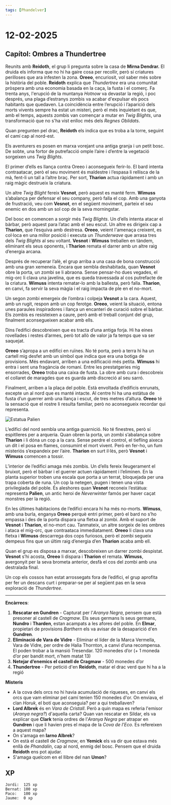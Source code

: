 ```yaml
---
tags: [Phandelver]
---
```


# 12-02-2025

## **Capítol: Ombres a Thundertree**

Reunits amb **Reidoth**, el grup li pregunta sobre la casa de **Mirna Dendrar.** El druida els informa que no hi ha gaire cosa per recollir, però sí criatures perilloses que ara infesten la zona. **Oreeo**, encuriosit, vol saber més sobre la història del poble. **Reidoth** explica que *Thundertree* era una comunitat pròspera amb una economia basada en la caça, la fusta i el comerç. Fa trenta anys, l'erupció de la muntanya *Hotnow* va devastar la regió, i poc després, una plaga d’estranys zombis va acabar d'expulsar els pocs habitants que quedaven. La coincidència entre l’erupció i l’aparició dels morts vivents sempre ha estat un misteri, però el més inquietant és que, amb el temps, aquests zombis van començar a mutar en *Twig Blights*, una transformació que no s'ha vist enlloc més dels *Regnes Oblidats*.

Quan pregunten pel drac, **Reidoth** els indica que es troba a la torre, seguint el camí cap al nord-est.

Els aventurers es posen en marxa vorejant una antiga granja i un petit bosc. De sobte, una fortor de putrefacció omple l’aire i d’entre la vegetació sorgeixen uns *Twig Blights*.

El primer d’ells es llança contra Oreeo i aconsegueix ferir-lo. El bard intenta contraatacar, però el seu moviment és maldestre i l’espasa li rellisca de la mà, fent-li un tall a l’altre braç. Per sort, **Tharion** actua ràpidament i amb un raig màgic destrueix la criatura.

Un altre *Twig Blight* fereix **Vesnot**, però aquest es manté ferm. **Wimuss** s’abalança per defensar el seu company, però falla el cop. Amb una ganyota de frustració, veu com **Vesnot**, en el següent moviment, parteix el seu enemic en dos amb un sol cop de la seva morningstar.

Del bosc en comencen a sorgir més *Twig Blights*. Un d’ells intenta atacar el bàrbar, però aquest para l’atac amb el seu escut. Un altre es dirigeix cap a **Tharion**, que l’esquiva amb destresa. **Oreeo**, veient l'amenaça creixent, es col·loca en una millor posició i executa un *Thunderwave* que arrasa tres dels *Twig Blights* al seu voltant. **Vesnot** i **Wimuss** treballen en tàndem, eliminant els seus oponents, i **Tharion** remata el darrer amb un altre raig d’energia arcana.

Després de recuperar l’alè, el grup arriba a una casa de bona construcció amb una gran xemeneia. Encara que sembla deshabitada, quan **Vesnot** obre la porta, un zombi se li abraona. Sense pensar-ho dues vegades, el mig-orc li clava una javelina, que es queda travessada al cos putrefacte de la criatura. **Wimuss** intenta rematar-lo amb la ballesta, però falla. **Tharion**, en canvi, fa servir la seva màgia i el raig impacta de ple en el no-mort.

Un segon zombi emergeix de l’ombra i colpeja **Vesnot** a la cara. Aquest, amb un rugit, respon amb un cop ferotge. **Oreeo**, veient la situació, entona unes paraules inspiradores i llança un encanteri de curació sobre el bàrbar. Els zombis es resisteixen a caure, però amb el treball conjunt del grup, finalment aconsegueixen acabar amb ells.

Dins l’edifici descobreixen que es tracta d’una antiga forja. Hi ha eines rovellades i restes d’armes, però tot allò de valor ja fa temps que va ser saquejat.

**Oreeo** s’apropa a un edifici en ruïnes. No té porta, però a terra hi ha un cartell mig desfet amb un símbol que indica que era una botiga de provisions. Més endavant, arriben a una edificació més petita. **Wimuss** hi entra i sent una fragància de romaní. Entre les prestatgeries mig ensorrades, **Oreeo** troba una caixa de fusta. La obre amb cura i descobreix el collaret de maragdes que es guarda amb discreció al seu sarró.

Finalment, arriben a la plaça del poble. Està envoltada d’edificis enrunats, excepte un al nord que es manté intacte. Al centre hi ha una estàtua de fusta d’un guerrer amb una llança i escut, de tres metres d’altura. **Oreeo** té la sensació que el rostre li resulta familiar, però no aconsegueix recordar qui representa.

![Estatua Palien](https://github.com/user-attachments/assets/b2bc0e14-70c3-4a6b-94ff-7f1004945de3)

L’edifici del nord sembla una antiga guarnició. No té finestres, però sí espitlleres per a arqueria. Quan obren la porta, un zombi s’abalança sobre **Tharion** i li dóna un cop a la cara. Sense perdre el control, el tiefling aixeca un dit i el posa en flames, consumint el mort vivent. Però en fer-ho, un fum misteriós s’expandeix per l’aire. **Tharion** en surt il·lès, però **Vesnot** i **Wimuss** comencen a tossir.

L’interior de l’edifici amaga més zombis. Un d’ells fereix lleugerament el bruixot, però el bàrbar i el guerrer actuen ràpidament i l’eliminen. En la planta superior troben una escala que porta a un terrat, bloquejada per una trapa coberta de runa. Un cop la netegen, pugen i tenen una vista privilegiada del poble. És aleshores quan **Vesnot** reconeix l’estàtua: representa **Palien**, un antic heroi de *Neverwinter* famós per haver caçat monstres per la regió.

En les últimes habitacions de l’edifici encara hi ha més no-morts. **Wimuss**, amb una burla, enganya **Oreeo** perquè entri primer, però el bard no s’ho empassa i des de la porta dispara una fletxa al zombi. Amb el suport de **Vesnot** i **Tharion**, el no-mort cau. Tanmateix, un altre sorgeix de les ombres i ataca el mig-orc, que contraataca immediatament. **Oreeo** li clava una fletxa i **Wimuss** descarrega dos cops furiosos, però el zombi segueix dempeus fins que un últim raig d’energia d’en **Tharion** acaba amb ell.

Quan el grup es disposa a marxar, descobreixen un darrer zombi despistat. **Vesnot** s’hi acosta, **Oreeo** li dispara i **Tharion** el remata. **Wimuss**, avergonyit per la seva brometa anterior, desfà el cos del zombi amb una destralada final.

Un cop els cossos han estat arrossegats fora de l’edifici, el grup aprofita per fer un descans curt i preparar-se per al següent pas en la seva exploració de *Thundertree*.

---

**Encàrrecs**:

1. **Rescatar en Gundren** \- Capturat per l'_Aranya Negra_, pensem que està presoner al castell de _Cragmaw_. Els seus germans ls seus germans, **Nundro** i **Tharden**, estan acampats a les afores del poble. En **Elmar**, propietari de provisions _Barthern_ els va avisar de la desaparició d'en **Gundren**.
2. **Eliminació de Vara de Vidre** \- Eliminar el líder de la Marca Vermella, Vara de Vidre, per ordre de Halia Thornton, a canvi d’una recompensa. El poden trobar a la mansió Tresendar. 120 monedes d’or (+ 1 moneda d’or per bandit mort, n'hem matat 13)  
3. **Netejar d’enemics el castell de Cragmaw** \- 500 monedes d’or
4. **Thundertree** \- Per petició d'en **Reidoth**, matar el drac verd que hi ha a la regió

**Misteris**

- A la cova dels orcs no hi havia acumulació de riqueses, en canvi els orcs que vam eliminar pel camí tenien 150 monedes d'or. On enviava, el clan _Horuk_, el botí que aconseguia? per a qui treballaven?
- **Lord Albrek** és en *Vara de Cristall*. Però a quin mapa es referia l'emisor (*Aranya negra?*) d'aquella carta? Quan van rescatar en Sildar, els va explicar que **Clark** tenia ordres de l’*Aranya Negra* per atrapar en **Gundren** i que li havien pres el mapa de la _Cova de l’Eco_. Es refereixen a aquest mapa?
- On s'amaga en **Iarno Albrek**?
- On està el castell de _Cragmaw_, en **Yemick** els va dir que estava més enllà de _Phandalin_, cap al nord, enmig del bosc. Pensem que el druida **Reidoth** ens pot ajudar.
- S'amaga quelcom en el llibre del nan **Umon**?

## XP

```
Jordi:  125 xp
Bernat: 100 xp
Paco:   100 xp
Jaume:  0 xp
```
